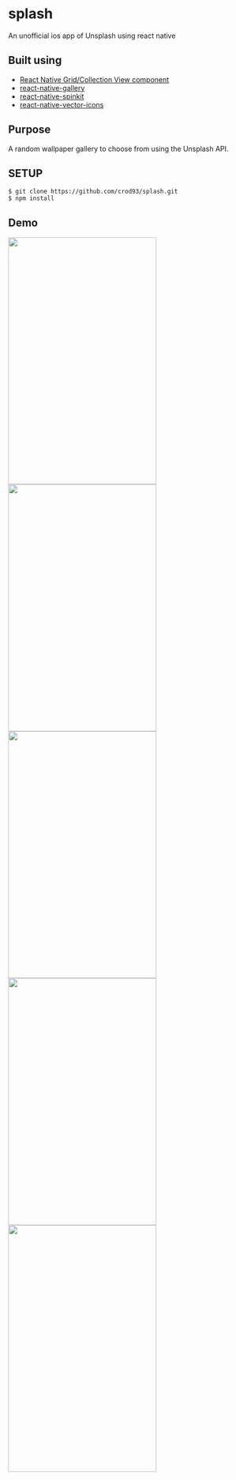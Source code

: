 # splash
An unofficial ios app of Unsplash using react native 

## Built using
<ul>
  <li>
  <a href="https://github.com/lucholaf/react-native-grid-view">React Native Grid/Collection View component</a>
  </li>
  <li>
  <a href="https://github.com/ldn0x7dc/react-native-gallery">react-native-gallery</a>
  </li>
  <li>
  <a href="https://github.com/maxs15/react-native-spinkit">react-native-spinkit</a>
  </li>
  <li>
  <a href="https://github.com/oblador/react-native-vector-icons">react-native-vector-icons</a>
  </li>
</ul>

## Purpose
A random wallpaper gallery to choose from using the Unsplash API. 

## SETUP

```
$ git clone https://github.com/crod93/splash.git
$ npm install
```

## Demo
<img src="https://cloud.githubusercontent.com/assets/18606197/17755146/1720a4c2-648d-11e6-8b33-ee97d1139f29.gif"  width="300" height="500" />
<img src="https://cloud.githubusercontent.com/assets/18606197/17755221/79263e98-648d-11e6-8f37-d361e232598f.gif"  width="300" height="500" />

<img src="http://www.cdylrod.com/wp-content/uploads/2016/08/Default@2x-1280x960.png"  width="300" height="500" />
<img src="http://www.cdylrod.com/wp-content/uploads/2016/08/Simulator-Screen-Shot-Aug-13-2016-2.58.54-PM-1280x960.png"  width="300" height="500" />
<img src="http://www.cdylrod.com/wp-content/uploads/2016/08/Simulator-Screen-Shot-Aug-13-2016-3.00.58-PM-1280x960.png"  width="300" height="500" />


